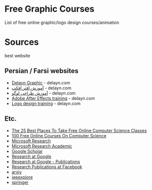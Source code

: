 # Free Graphic Courses
List of free online graphic/logo design courses/animation

# Sources
best website
## Persian / Farsi websites


* [Delayn Graphic](https://delayn.com/) - delayn.com
* [آموزش افتر افکت](https://delayn.com/after-effects-training/) - delayn.com
* [آموزش طراحی لوگو](https://delayn.com/how-to-logo-design/) - delayn.com
* [Adobe After Effects training](https://delayn.com/after-effects-training/) - delayn.com
* [Logo design training](https://delayn.com/how-to-logo-design/) - delayn.com
 
## Etc.

* [The 25 Best Places To Take Free Online Computer Science Classes](http://www.edudemic.com/the-25-best-places-to-take-free-online-computer-science-classes/)
* [100 Free Online Courses On Computer Science](http://www.efytimes.com/e1/creativenews.asp?edid=140050)
* [Microsoft Research](http://research.microsoft.com/en-us/)
* [Microsoft Research Academic](http://academic.research.microsoft.com/)
* [Google Scholar](http://scholar.google.com/)
* [Research at Google](http://research.google.com/)
* [Research at Google - Publications](http://research.google.com/pubs/papers.html)
* [Research Publications at Facebook](https://www.facebook.com/publications)
* [arxiv](http://arxiv.org/list/cs/recent)
* [ieeexplore](http://ieeexplore.ieee.org/)
* [springer](http://link.springer.com/)
